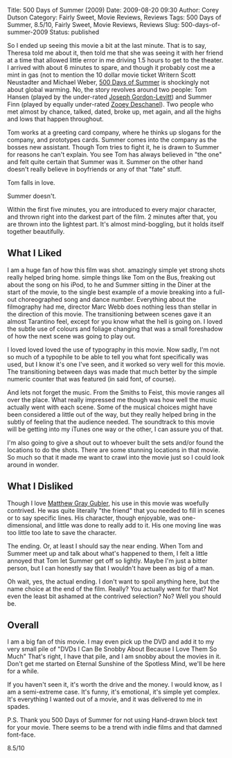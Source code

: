 Title: 500 Days of Summer (2009)
Date: 2009-08-20 09:30
Author: Corey Dutson
Category: Fairly Sweet, Movie Reviews, Reviews
Tags: 500 Days of Summer, 8.5/10, Fairly Sweet, Movie Reviews, Reviews
Slug: 500-days-of-summer-2009
Status: published

So I ended up seeing this movie a bit at the last minute. That is to
say, Theresa told me about it, then told me that she was seeing it with
her friend at a time that allowed little error in me driving 1.5 hours
to get to the theater. I arrived with about 6 minutes to spare, and
though it probably cost me a mint in gas (not to mention the 10 dollar
movie ticket  Writern Scott Neustadter and Michael
Weber, [500 Days of
Summer](http://www.foxsearchlight.com/500daysofsummer/ "Fox Searchlight: 500 Days of Summer")
is shockingly not about global warming. No, the story revolves around
two people: Tom Hansen (played by the under-rated [Joseph
Gordon-Levitt](http://www.imdb.com/name/nm0330687/ "IMDB: Joseph Gordon-Levitt"))
and Summer Finn (played by equally under-rated [Zooey
Deschanel](http://www.imdb.com/name/nm0221046/ "IMDB: Zooey Deschanel")).
Two people who met almost by chance, talked, dated, broke up, met again,
and all the highs and lows that happen throughout.

Tom works at a greeting card company, where he thinks up slogans for the
company, and prototypes cards. Summer comes into the company as the
bosses new assistant. Though Tom tries to fight it, he is drawn to
Summer for reasons he can't explain. You see Tom has always believed in
"the one" and felt quite certain that Summer was it. Summer on the other
hand doesn't really believe in boyfriends or any of that "fate" stuff.

Tom falls in love.

Summer doesn't.

Within the first five minutes, you are introduced to every major
character, and thrown right into the darkest part of the film. 2 minutes
after that, you are thrown into the lightest part. It's almost
mind-boggling, but it holds itself together beautifully.

What I Liked
------------

I am a huge fan of how this film was shot. amazingly simple yet strong
shots really helped bring home. simple things like Tom on the Bus,
freaking out about the song on his iPod, to he and Summer sitting in the
Diner at the start of the movie, to the single best example of a movie
breaking into a full-out choreographed song and dance number. Everything
about the filmography had me, director Marc Webb does nothing less than
stellar in the direction of this movie. The transitioning between scenes
gave it an almost Tarantino feel, except for you know what the hell is
going on. I loved the subtle use of colours and foliage changing that
was a small foreshadow of how the next scene was going to play out.

I loved loved loved the use of typography in this movie. Now sadly, I'm
not so much of a typophile to be able to tell you what font specifically
was used, but I know it's one I've seen, and it worked so very well for
this movie. The transitioning between days was made that much better by
the simple numeric counter that was featured (in said font, of course).



And lets not forget the music. From the Smiths to Feist, this movie
ranges all over the place. What really impressed me though was how well
the music actually went with each scene. Some of the musical choices
might have been considered a little out of the way, but they really
helped bring in the subtly of feeling that the audience needed. The
soundtrack to this movie will be getting into my iTunes one way or the
other, I can assure you of that.

I'm also going to give a shout out to whoever built the sets and/or
found the locations to do the shots. There are some stunning locations
in that movie. So much so that it made me want to crawl into the movie
just so I could look around in wonder.

What I Disliked
---------------

Though I love [Matthew Gray
Gubler](http://www.imdb.com/name/nm1693763/ "IMDB: Matthew Gray Gubler"),
his use in this movie was woefully contrived. He was quite literally
"the friend" that you needed to fill in scenes or to say specific lines.
His character, though enjoyable, was one-dimensional, and little was
done to really add to it. His one moving line was too little too late to
save the character.

The ending. Or, at least I should say the near ending. When Tom and
Summer meet up and talk about what's happened to them, I felt a little
annoyed that Tom let Summer get off so lightly. Maybe I'm just a bitter
person, but I can honestly say that I wouldn't have been as big of a
man.

Oh wait, yes, the actual ending. I don't want to spoil anything here,
but the name choice at the end of the film. Really? You actually went
for that? Not even the least bit ashamed at the contrived selection? No?
Well you should be.

Overall
-------

I am a big fan of this movie. I may even pick up the DVD and add it to
my very small pile of "DVDs I Can Be Snobby About Because I Love Them So
Much" That's right, I have that pile, and I am snobby about the movies
in it. Don't get me started on Eternal Sunshine of the Spotless Mind,
we'll be here for a while.

If you haven't seen it, it's worth the drive and the money. I would
know, as I am a semi-extreme case. It's funny, it's emotional, it's
simple yet complex. It's everything I wanted out of a movie, and it was
delivered to me in spades.

P.S. Thank you 500 Days of Summer for not using Hand-drawn block text
for your movie. There seems to be a trend with indie films and that
damned font-face.

8.5/10

